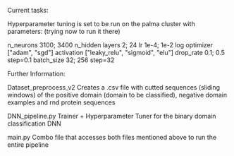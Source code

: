 Current tasks:

Hyperparameter tuning is set to be run on the palma cluster with parameters:
(trying now to run it there)

n_neurons               3100; 3400 
n_hidden layers         2; 24
lr                      1e-4; 1e-2 log
optimizer               ["adam", "sgd"]
activation              ["leaky_relu", "sigmoid", "elu"]
drop_rate               0.1; 0.5 step=0.1
batch_size              32; 256 step=32


Further Information:

Dataset_preprocess_v2
    Creates a .csv file with cutted sequences (sliding windows) of the positive domain (domain to be classified), negative domain examples and rnd protein sequences

DNN_pipeline.py
    Trainer + Hyperparameter Tuner for the binary domain classification DNN

main.py
    Combo file that accesses both files mentioned above to run the entire pipeline